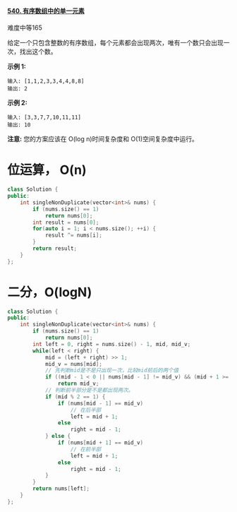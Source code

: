 #### [540. 有序数组中的单一元素](https://leetcode-cn.com/problems/single-element-in-a-sorted-array/)

难度中等165

给定一个只包含整数的有序数组，每个元素都会出现两次，唯有一个数只会出现一次，找出这个数。

**示例 1:**

```
输入: [1,1,2,3,3,4,4,8,8]
输出: 2
```

**示例 2:**

```
输入: [3,3,7,7,10,11,11]
输出: 10
```

**注意:** 您的方案应该在 O(log n)时间复杂度和 O(1)空间复杂度中运行。





# 位运算， O(n)

```c++
class Solution {
public:
    int singleNonDuplicate(vector<int>& nums) {
        if (nums.size() == 1)
            return nums[0];
        int result = nums[0];
        for(auto i = 1; i < nums.size(); ++i) {
            result ^= nums[i];
        }
        return result;
    }
};
```





# 二分，O(logN)

```c++
class Solution {
public:
    int singleNonDuplicate(vector<int>& nums) {
        if (nums.size() == 1)
            return nums[0];
        int left = 0, right = nums.size() - 1, mid, mid_v;
        while(left < right) {
            mid = (left + right) >> 1;
            mid_v = nums[mid];
            // 先判断mid是不是只出现一次，比较mid前后的两个值
            if ((mid - 1 < 0 || nums[mid - 1] != mid_v) && (mid + 1 >= nums.size() || nums[mid + 1] != mid_v))
                return mid_v;
            // 判断前半部分是不是都出现两次。
            if (mid % 2 == 1) {
                if (nums[mid - 1] == mid_v)
                    // 在后半部
                    left = mid + 1;
                else 
                    right = mid - 1;
            } else {
                if (nums[mid + 1] == mid_v)
                    // 在前半部
                    left = mid + 1;
                else 
                    right = mid - 1;
            }
        }
        return nums[left];
    }
};
```

